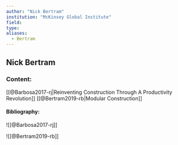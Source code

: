 ```yaml
---
author: "Nick Bertram"
institution: "McKinsey Global Institute"
field:
type:
aliases:
  - Bertram
---
```


## Nick Bertram

### Content:
[[@Barbosa2017-rj|Reinventing Construction Through A Productivity Revolution]]
[[@Bertram2019-rb|Modular Construction]]

#### Bibliography:

![[@Barbosa2017-rj]]

![[@Bertram2019-rb]]